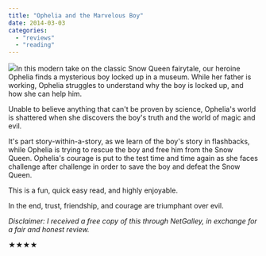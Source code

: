 ```yaml
---
title: "Ophelia and the Marvelous Boy"
date: 2014-03-03
categories: 
  - "reviews"
  - "reading"
---
```


![](images/51OuArvl-gL._SY344_PJlook-inside-v2,TopRight,1,0_SH20_BO1,204,203,200_.jpg)In this modern take on the classic Snow Queen fairytale, our heroine Ophelia finds a mysterious boy locked up in a museum. While her father is working, Ophelia struggles to understand why the boy is locked up, and how she can help him.

Unable to believe anything that can't be proven by science, Ophelia's world is shattered when she discovers the boy's truth and the world of magic and evil.

It's part story-within-a-story, as we learn of the boy's story in flashbacks, while Ophelia is trying to rescue the boy and free him from the Snow Queen. Ophelia's courage is put to the test time and time again as she faces challenge after challenge in order to save the boy and defeat the Snow Queen.

This is a fun, quick easy read, and highly enjoyable.

In the end, trust, friendship, and courage are triumphant over evil.

_Disclaimer: I received a free copy of this through NetGalley, in exchange for a fair and honest review._

★★★★
